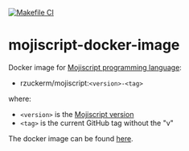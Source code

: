 [![Makefile CI](https://github.com/rzuckerm/mojiscript-docker-image/actions/workflows/makefile.yml/badge.svg)](https://github.com/rzuckerm/mojiscript-docker-image/actions/workflows/makefile.yml)

# mojiscript-docker-image

Docker image for [Mojiscript programming language](https://mojiscript.js.org/):

- rzuckerm/mojiscript:`<version>-<tag>`

where:

- `<version>` is the [Mojiscript version](MOJISCRIPT_VERSION)
- `<tag>` is the current GitHub tag without the "v"

The docker image can be found [here](https://hub.docker.com/r/rzuckerm/mojiscript).
